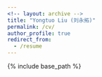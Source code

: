 ```yaml
---
<!-- layout: archive -->
title: "Yongtuo Liu (刘永拓)"
permalink: /cv/
author_profile: true
redirect_from:
  - /resume
---
```


{% include base_path %}


<!--Education
======
* M.Sc. in School of Computer Science and Engineering, South China University of Technology, 2018 - Now
* B.S. in School of Electrical Engineering and Automation, China University of Mining and Technology, 2011 - 2015
Work experience
======
* Hong Kong University of Science and Technology (HKUST), Jul. 2020 - present
  * Duties included: Do research in action localization and apply to the private data
  * Supervisor: Prof. Dan Xu
* China Nuclear Power Technology Research Institute, Jul. 2015 - Mar. 2018
  * Duties included: R&D Simulation and Control Engineer, conduct research on steam turbine control system
  * Supervisor: Dr. Feng Wang
-->


<!-- 
Awards
======
Chinese National Scholarship, by Minister of Education of China, 2017

<!-- 
Projects
======
National Innovation and Entrepreneurship Project
- Title: Autonomous Navigation of Mobile Robot Based on Laser
- Role: Captain
- Project Evaluation: Excellent
- Duties included: I mainly did research on local path planning of robots, which made the robots can avoid obstacles and walk more smoothly in different environments. On the basis of the research, we use the genetic algorithm to find the optimal parameter set within the empirical range of the given parameters for robot to make the ideal behavior.
- Supervisor: Prof. Sheng Bi

<!-- 
Publications
======
  <ul>{% for post in site.publications %}
    {% include archive-single-cv.html %}
  {% endfor %}</ul>
  
<!-- 
Talks
======
  <ul>{% for post in site.talks %}
    {% include archive-single-talk-cv.html %}
  {% endfor %}</ul>
  

<!-- Teaching
======
  <ul>{% for post in site.teaching %}
    {% include archive-single-cv.html %}
  {% endfor %}</ul> -->

<!-- [Download Resume(EN)](https://harlanhong.github.io/Projects/Resume/FatingHong_CV.pdf) -->

<!--[Click to View My Up-to-date Curriculum Vitae [PDF]](http://yongtuoliu.github.io/files/YongtuoLiu_CV.pdf)-->
